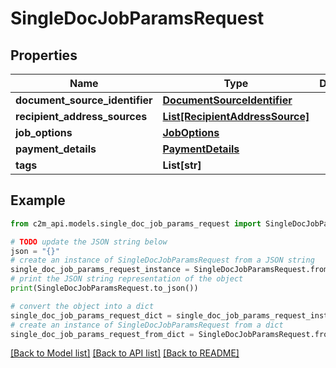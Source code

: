 # SingleDocJobParamsRequest


## Properties

Name | Type | Description | Notes
------------ | ------------- | ------------- | -------------
**document_source_identifier** | [**DocumentSourceIdentifier**](DocumentSourceIdentifier.md) |  | 
**recipient_address_sources** | [**List[RecipientAddressSource]**](RecipientAddressSource.md) |  | 
**job_options** | [**JobOptions**](JobOptions.md) |  | 
**payment_details** | [**PaymentDetails**](PaymentDetails.md) |  | 
**tags** | **List[str]** |  | [optional] 

## Example

```python
from c2m_api.models.single_doc_job_params_request import SingleDocJobParamsRequest

# TODO update the JSON string below
json = "{}"
# create an instance of SingleDocJobParamsRequest from a JSON string
single_doc_job_params_request_instance = SingleDocJobParamsRequest.from_json(json)
# print the JSON string representation of the object
print(SingleDocJobParamsRequest.to_json())

# convert the object into a dict
single_doc_job_params_request_dict = single_doc_job_params_request_instance.to_dict()
# create an instance of SingleDocJobParamsRequest from a dict
single_doc_job_params_request_from_dict = SingleDocJobParamsRequest.from_dict(single_doc_job_params_request_dict)
```
[[Back to Model list]](../README.md#documentation-for-models) [[Back to API list]](../README.md#documentation-for-api-endpoints) [[Back to README]](../README.md)


